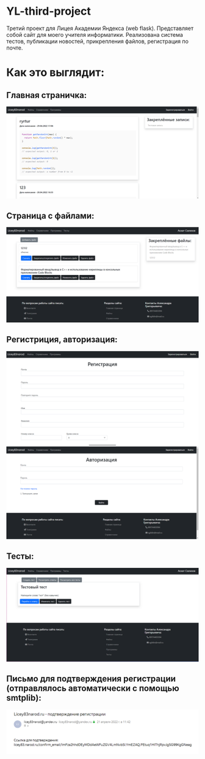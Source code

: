 # YL-third-project
Третий проект для Лицея Академии Яндекса (web flask).
Представляет собой сайт для моего учителя информатики. Реализована система тестов, публикации новостей, прикрепления файлов, регистрация по почте.

# Как это выглядит:
## Главная страничка:
![alt text](https://github.com/Kroko72/YL-third-project/blob/main/img_for_readme/main_screen.png?raw=true)

## Страница с файлами:
![alt text](https://github.com/Kroko72/YL-third-project/blob/main/img_for_readme/files.png?raw=true)

## Регистриция, авторизация:
![alt text](https://github.com/Kroko72/YL-third-project/blob/main/img_for_readme/registration.png?raw=true)
![alt text](https://github.com/Kroko72/YL-third-project/blob/main/img_for_readme/authorization.png?raw=true)

## Тесты:
![alt text](https://github.com/Kroko72/YL-third-project/blob/main/img_for_readme/tests.png?raw=true)

## Письмо для подтверждения регистрации (отправлялось автоматически с помощью smtplib):
![alt text](https://github.com/Kroko72/YL-third-project/blob/main/img_for_readme/confirm_reg.png?raw=true)



